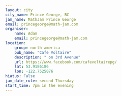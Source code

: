 ```yaml
---
layout: city                                           
city_name: Prince George, BC
jam_name: MathJam Prince George
email: princegeorge@math-jam.com
organiser:
    name: Adam
    email: princegeorge@math-jam.com
location:
    group: north-america
    pub_name: "Cafe Voltaire"
    description: " on 3rd Avenue"
    url: https://www.facebook.com/cafevoltairepg/
    lat: 53.9186186
    lon: -122.7525076
hiatus: False
jam_date_rule: second Thursday
start_time: 7pm in the evening
---
```

